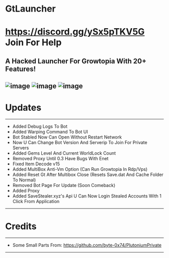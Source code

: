 # GtLauncher
# https://discord.gg/ySx5pTKV5G Join For Help
A Hacked Launcher For Growtopia With 20+ Features!
-----------------------------------------------------------------------------------------------------------------
![image](https://user-images.githubusercontent.com/128981901/227797219-b81545bc-1ab3-487a-89ca-74e013225c8b.png)
![image](https://user-images.githubusercontent.com/128981901/230797484-01b8de2c-3e53-42cc-9b4e-5a37bf44150d.png)
![image](https://user-images.githubusercontent.com/128981901/228024783-a37089b3-88f9-465e-bcfd-0181052dde60.png)
-----------------------------------------------------------------------------------------------------------------

# Updates
----------------------------------------------------------------------
- Added Debug Logs To Bot
- Added Warping Command To Bot UI
- Bot Stabled Now Can Open Without Restart Network
- Now U Can Change Bot Version And Serverip To Join For Private Servers
- Added Gems Level And Current WorldLock Count
- Removed Proxy Until 0.3 Have Bugs With Enet
- Fixed Item Decode v15
- Added MultiBox Anti-Vm Option (Can Run Growtopia In Rdp/Vps)
- Added Reset Gt After Multibox Close (Resets Save.dat And Cache Folder To Normal)
- Removed Bot Page For Update (Soon Comeback)
- Added Proxy 
- Added SaveStealer.xyz's Api U Can Now Login Stealed Accounts With 1 Click From Application
----------------------------------------------------------------------
# Credits
----------------------------------------------------------------------
- Some Small Parts From: https://github.com/byte-0x74/PlutoniumPrivate
----------------------------------------------------------------------

